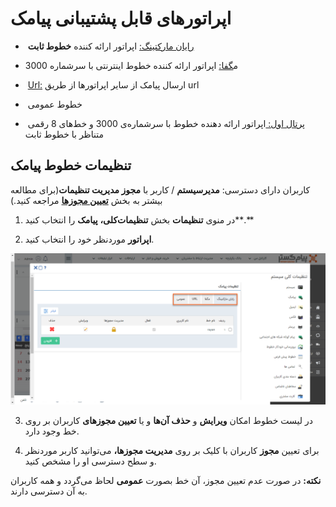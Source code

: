 # اپراتورهای قابل پشتیبانی  پیامک 

- ​    [رایان مارکتینگ:](%D9%86%D8%AD%D9%88%D9%87%20%D8%AA%D8%B9%D8%B1%DB%8C%D9%81%20%D8%AE%D8%B7%D9%88%D8%B7%20%D8%B1%D8%A7%DB%8C%D8%A7%D9%86%20%D9%85%D8%A7%D8%B1%DA%A9%D8%AA%DB%8C%D9%86%DA%AF.md) اپراتور ارائه کننده **خطوط ثابت** 

-    م[گفا:](%D9%86%D8%AD%D9%88%D9%87%20%D8%AA%D8%B9%D8%B1%DB%8C%D9%81%20%D8%AE%D8%B7%D9%88%D8%B7%20%D9%85%DA%AF%D9%81%D8%A7.md)  اپراتور ارائه کننده خطوط اینترنتی با سرشماره 3000 

- ​    [Url:](%D9%86%D8%AD%D9%88%D9%87%20%D8%AA%D8%B9%D8%B1%DB%8C%D9%81%20%D8%AE%D8%B7%D9%88%D8%B7%20url.md) ارسال پیامک از سایر اپراتورها از طریق url 

- ​    خطوط عمومی

- ​    [پرتال اول: ](%D9%86%D8%AD%D9%88%D9%87%20%D8%AA%D8%B9%D8%B1%DB%8C%D9%81%20%D8%AE%D8%B7%D9%88%D8%B7%20%D9%BE%D8%B1%D8%AA%D8%A7%D9%84%20%D8%A7%D9%88%D9%84.md)اپراتور ارائه دهنده خطوط با سرشماره‌ی 3000 و خط‌های 8 رقمی متناظر با خطوط ثابت 


## تنظیمات خطوط پیامک 

کاربران دارای دسترسی: **مدیرسیستم** / کاربر با **مجوز مدیریت تنظیمات**(برای مطالعه بیشتر به بخش **[تعیین مجوزها](file%3A%2F%2F%2FC%3A%5CUsers%5CH.abasi%5CDocuments%5CGitHub%5CPayamGostarDocs%5Chelp2.5.4%20new%5CGetting-Started%5C%D9%85%D8%AF%DB%8C%D8%B1%DB%8C%D8%AA%20%DA%AF%D8%B1%D9%88%D9%87%E2%80%8C%D8%A7%20%D9%88%20%DA%A9%D8%A7%D8%B1%D8%A8%D8%B1%D8%A7%D9%86%5C%D8%AA%D8%B9%DB%8C%DB%8C%D9%86%20%D8%B3%D8%B7%D8%AD%20%D8%AF%D8%B3%D8%AA%D8%B1%D8%B3%DB%8C.md)** مراجعه کنید.)

1)  در منوی **تنظیمات** بخش **تنظیمات‌کلی،**  **پیامک** را انتخاب کنید**.**

2)  **اپراتور** موردنظر خود را انتخاب کنید.

![](sms.png)

3)  در لیست خطوط امکان **ویرایش** و **حذف آن‌ها** و یا **تعیین مجوزهای** کاربران بر روی خط وجود دارد.

4)  برای تعیین **مجوز** کاربران با کلیک بر روی **مدیریت مجوزها،** می‌توانید کاربر موردنظر و سطح دسترسی او را مشخص کنید.

**نکته:** در صورت عدم تعیین مجوز، آن خط بصورت **عمومی** لحاظ می‌گردد و همه کاربران به آن دسترسی دارند.


